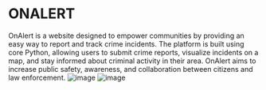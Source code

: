 # ONALERT
OnAlert is a website designed to empower communities by providing an easy way
to report and track crime incidents. The platform is built using core Python,
allowing users to submit crime reports, visualize incidents on a map, and stay
informed about criminal activity in their area. OnAlert aims to increase public
safety, awareness, and collaboration between citizens and law enforcement.
![image](https://github.com/user-attachments/assets/821b2317-f6e1-4715-920f-6ea656e9a77b)
![image](https://github.com/user-attachments/assets/1ce535db-074a-46dc-ba12-fbd13a991083)
